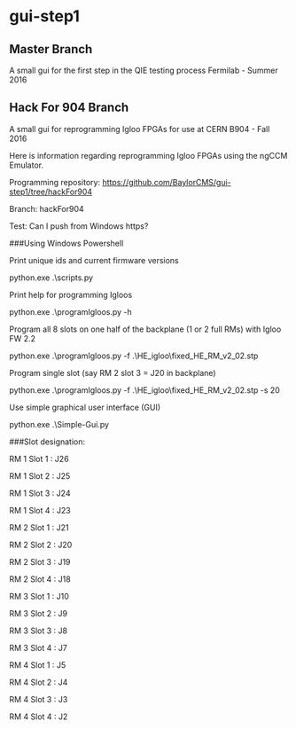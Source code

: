 # gui-step1
## Master Branch
A small gui for the first step in the QIE testing process
Fermilab - Summer 2016
## Hack For 904 Branch
A small gui for reprogramming Igloo FPGAs for use at CERN B904 - Fall 2016

Here is information regarding reprogramming Igloo FPGAs using the ngCCM Emulator.

Programming repository: https://github.com/BaylorCMS/gui-step1/tree/hackFor904

Branch: hackFor904

Test: Can I push from Windows https?

###Using Windows Powershell

Print unique ids and current firmware versions

python.exe .\scripts.py

Print help for programming Igloos

python.exe .\programIgloos.py -h

Program all 8 slots on one half of the backplane (1 or 2 full RMs) with Igloo FW 2.2

python.exe .\programIgloos.py -f .\HE_igloo\fixed_HE_RM_v2_02.stp

Program single slot (say RM 2 slot 3 = J20 in backplane)

python.exe .\programIgloos.py -f .\HE_igloo\fixed_HE_RM_v2_02.stp -s 20

Use simple graphical user interface (GUI)

python.exe .\Simple-Gui.py

###Slot designation:

RM 1 Slot 1 : J26

RM 1 Slot 2 : J25

RM 1 Slot 3 : J24

RM 1 Slot 4 : J23


RM 2 Slot 1 : J21

RM 2 Slot 2 : J20

RM 2 Slot 3 : J19

RM 2 Slot 4 : J18


RM 3 Slot 1 : J10

RM 3 Slot 2 : J9

RM 3 Slot 3 : J8

RM 3 Slot 4 : J7


RM 4 Slot 1 : J5

RM 4 Slot 2 : J4

RM 4 Slot 3 : J3

RM 4 Slot 4 : J2
